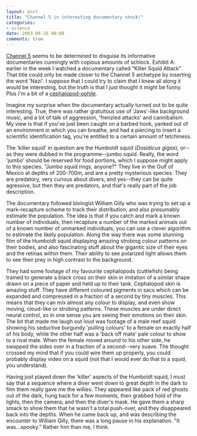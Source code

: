 ```yaml
---
layout: post
title: "Channel 5 in interesting documentary shock!"
categories:
- science
date: 2003-09-26 00:00
comments: true
---
```


<p><a href="http://www.five.tv/">Channel 5</a> seems to be determined to disguise its informative documentaries cunningly with copious amounts of schlock. Exhibit A: earlier in the week I watched a documentary called "Killer Squid Attack". That title could only be made closer to the Channel 5 archetype by inserting the word 'Nazi'. I suppose that I could try to claim that I knew all along it would be interesting, but the truth is that I just thought it might be funny. Plus I'm a bit of a <a href="http://danhon.com/ec/mtarchives/2003/08/09/preemptively_bowing_to_cephalopoid_overlords/index.shtml#000613">cephalopod-ophile</a>.</p>

<p>Imagine my surprise when the documentary actually turned out to be quite interesting. True, there was rather gratuitous use of 'Jaws'-like background music, and a lot of talk of aggression, 'frenzied attacks' and cannibalism. My view is that if you've just been caught on a barbed hook, yanked out of an environment in which you can breathe, and had a piercing to insert a scientific identification tag, you're entitled to a certain amount of tetchiness.</p>

<p>The 'killer squid' in question are the Humboldt squid (<em>Dosidicus gigas</em>), or--as they were dubbed in the programme--jumbo squid. Really, the word 'jumbo' should be reserved for food portions, which I suppose might apply to this species. "Jumbo squid rings, anyone?" They live in the Gulf of Mexico at depths of 200-700m, and are a pretty mysterious species. They are predatory, very curious about divers, and yes--they can be quite agressive, but then they are predators, and that's really part of the job description.</p>

<p>The documentary followed biologist William Gilly who was trying to set up a mark-recapture scheme to track their distribution, and also presumably estimate the population. The idea is that if you catch and mark a known number of individuals, then recapture a number of the marked animals out of a known number of unmarked individuals, you can use a clever algorithm to estimate the likely population. Along the way there was some stunning film of the Humboldt squid displaying amazing strobing colour patterns on their bodies, and also fascinating stuff about the gigantic size of their eyes and the retinas within them. Their ability to see polarized light allows them to see their prey in high contrast to the background.</p>

<p>They had some footage of my favourite cephalopods (cuttlefish) being trained to generate a black cross on their skin in imitation of a similar shape drawn on a piece of paper and held up to their tank. Cephalopod skin is amazing stuff. They have different coloured pigments in sacs which can be expanded and compressed in a fraction of a second by tiny muscles. This means that they can mix almost any colour to display, and even show moving, cloud-like or strobing patterns. These muscles are under direct neural control, so in one sense you are seeing their emotions on their skin. The bit that made me laugh out loud was footage of a male reef squid showing his seductive burgundy 'pulling colours' to a female on exactly half of his body, while the other half was a 'back off mate' pale colour to show to a rival male. When the female moved around to his other side, he swapped the sides over in a fraction of a second--very suave. The thought crossed my mind that if you could wire them up properly, you could probably display video on a squid (not that I would ever do that to a squid, you understand).</p>

<p>Having just played down the 'killer' aspects of the Humboldt squid, I must say that a sequence where a diver went down to great depth in the dark to film them really gave me the willies. They appeared like pack of red ghosts out of the dark, hung back for a few moments, then grabbed hold of the lights, then the camera, and then the diver's mask. He gave them a sharp smack to show them that he wasn't a total push-over, and they disappeared back into the depths. When he came back up, and was describing the encounter to William Gilly, there was a long pause in his explanation. "It was...spooky." Rather him than me, I think.</p>

